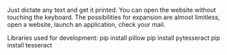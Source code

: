 Just dictate any text and get it printed. You can open the website without touching the keyboard. The possibilities for expansion are almost limitless, open a website, launch an application, check your mail.

Libraries used for development:
pip install pillow
pip install pytesseract
pip install tesseract
